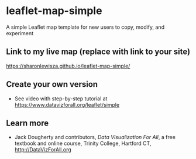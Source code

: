 # leaflet-map-simple
A simple Leaflet map template for new users to copy, modify, and experiment

## Link to my live map (replace with link to your site)

https://sharonlewisza.github.io/leaflet-map-simple/

## Create your own version
- See video with step-by-step tutorial at https://www.datavizforall.org/leaflet/simple

## Learn more
- Jack Dougherty and contributors, *Data Visualization For All*, a free textbook and online course, Trinity College, Hartford CT, http://DataVizForAll.org
